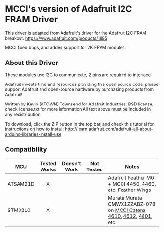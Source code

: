 # MCCI's version of Adafruit I2C FRAM Driver

This driver is adapted from Adafruit's driver for the
Adafruit I2C FRAM breakout. https://www.adafruit.com/products/1895

MCCI fixed bugs, and added support for 2K FRAM modules.

## About this Driver

These modules use I2C to communicate, 2 pins are required to
interface

Adafruit invests time and resources providing this open source code,
please support Adafruit and open-source hardware by purchasing
products from Adafruit!

Written by Kevin (KTOWN) Townsend for Adafruit Industries.
BSD license, check license.txt for more information
All text above must be included in any redistribution

To download, click the ZIP button in the top bar, and check this tutorial
for instructions on how to install:
http://learn.adafruit.com/adafruit-all-about-arduino-libraries-install-use

## Compatibility

MCU                | Tested Works | Doesn't Work | Not Tested  | Notes
------------------ | :----------: | :----------: | :---------: | -----
ATSAM21D           |      X       |              |             | Adafruit Feather M0 + MCCI 4450, 4460, etc. Feather Wings
STM32L0            |      X       |              |             | Murata Murata CMWX1ZZABZ-078 on [MCCI Catena 4610](https://mcci.io/catena4610), [4612](https://mcci.io/catena4612), [4801](https://mcci.io/catena4801), etc.

